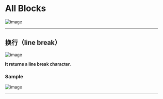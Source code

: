 # All Blocks
![image](https://github.com/user-attachments/assets/178ebf65-20b9-4447-8cc4-acb967e04a81)

---

## 换行（line break）
![image](https://github.com/user-attachments/assets/bbe32d6c-a472-4aed-8bc5-0cadf6e79726)

**It returns a line break character.**
### Sample
![image](https://github.com/user-attachments/assets/d5e6867a-db01-4fc1-b204-3ca44286e5e0)

---
